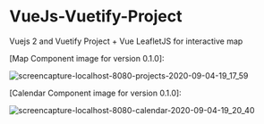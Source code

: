 # VueJs-Vuetify-Project
Vuejs 2 and Vuetify Project + Vue LeafletJS for interactive map

[Map Component image for version 0.1.0]: 

![screencapture-localhost-8080-projects-2020-09-04-19_17_59](https://user-images.githubusercontent.com/25196150/92268854-6b18dd80-eee3-11ea-9441-0ae7bcdf70a7.png)




[Calendar Component image for version 0.1.0]: 

![screencapture-localhost-8080-calendar-2020-09-04-19_20_40](https://user-images.githubusercontent.com/25196150/92269096-c6e36680-eee3-11ea-83da-a1414a36ec5b.png)

